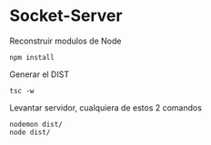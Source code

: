 # Socket-Server

Reconstruir modulos de Node 
```
npm install 
```

Generar el DIST
```
tsc -w
```

Levantar servidor, cualquiera de estos 2 comandos
```
nodemon dist/
node dist/
```